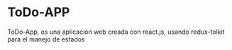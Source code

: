 # ToDo-APP
ToDo-App, es una aplicación web creada con react.js, usando redux-tolkit para el manejo de estados 
